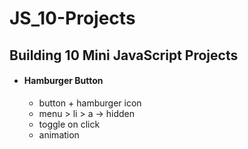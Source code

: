# JS_10-Projects

## Building 10 Mini JavaScript Projects

* #### Hamburger Button
  * button + hamburger icon
  * menu > li > a -> hidden
  * toggle on click
  * animation


